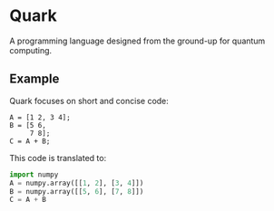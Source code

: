 # Quark

A programming language designed from the ground-up for quantum computing.

## Example

Quark focuses on short and concise code:
```
A = [1 2, 3 4];
B = [5 6,
     7 8];
C = A + B;
```
This code is translated to:
```python
import numpy
A = numpy.array([[1, 2], [3, 4]])
B = numpy.array([[5, 6], [7, 8]])
C = A + B
```
